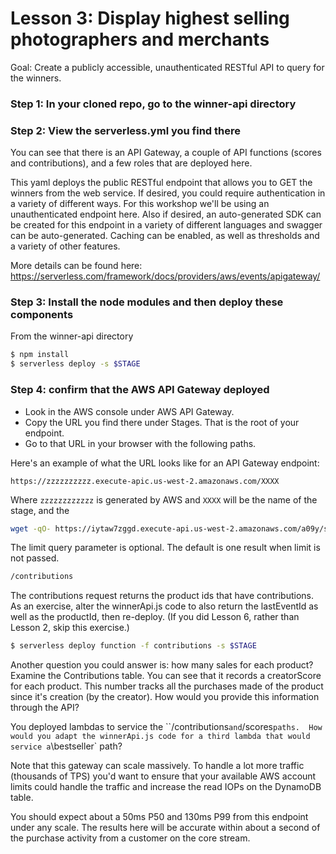 # Lesson 3: Display highest selling photographers and merchants
Goal: Create a publicly accessible, unauthenticated RESTful API to query for the winners.

### Step 1: In your cloned repo, go to the winner-api directory

### Step 2: View the serverless.yml you find there
You can see that there is an API Gateway, a couple of API functions (scores and contributions), and a few roles that are deployed here.

This yaml deploys the public RESTful endpoint that allows you to GET the winners from the web service.  If desired, you could require authentication in a variety of different ways.  For this workshop we'll be using an unauthenticated endpoint here.  Also if desired, an auto-generated SDK can be created for this endpoint in a variety of different languages and swagger can be auto-generated.  Caching can be enabled, as well as thresholds and a variety of other features.

More details can be found here: https://serverless.com/framework/docs/providers/aws/events/apigateway/

### Step 3: Install the node modules and then deploy these components
From the winner-api directory
```sh
$ npm install
$ serverless deploy -s $STAGE
```

### Step 4: confirm that the AWS API Gateway deployed
* Look in the AWS console under AWS API Gateway.
* Copy the URL you find there under Stages.  That is the root of your endpoint.
* Go to that URL in your browser with the following paths.

Here's an example of what the URL looks like for an API Gateway endpoint:

```
https://zzzzzzzzzz.execute-apic.us-west-2.amazonaws.com/XXXX
```

Where `zzzzzzzzzzzz` is generated by AWS and `XXXX` will be the name of the stage, and the

```sh
wget -qO- https://iytaw7zggd.execute-api.us-west-2.amazonaws.com/a09y/scores?role=creator&limit=2 | more
```
The limit query parameter is optional.  The default is one result when limit is not passed.
```sh
/contributions
```
The contributions request returns the product ids that have contributions.  As an exercise, alter the winnerApi.js code to also return the lastEventId as well as the productId, then re-deploy.  (If you did Lesson 6, rather than Lesson 2, skip this exercise.)
```sh
$ serverless deploy function -f contributions -s $STAGE
```
Another question you could answer is: how many sales for each product?  Examine the Contributions table.  You can see that it records a creatorScore for each product.  This number tracks all the purchases made of the product since it's creation (by the creator).
How would you provide this information through the API?

You deployed lambdas to service the ``/contributions` and `/scores` paths.  How would you adapt the winnerApi.js code for a third lambda that would service a `\bestseller` path?

Note that this gateway can scale massively.  To handle a lot more traffic (thousands of TPS) you'd want to ensure that your available AWS account limits could handle the traffic and increase the read IOPs on the DynamoDB table.

You should expect about a 50ms P50 and 130ms P99 from this endpoint under any scale.  The results here will be accurate within about a second of the purchase activity from a customer on the core stream.

